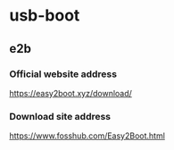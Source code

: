 # usb-boot
## e2b
### Official website address 
https://easy2boot.xyz/download/

### Download site address
https://www.fosshub.com/Easy2Boot.html
